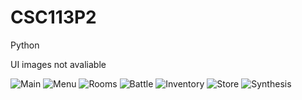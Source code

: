 # CSC113P2
Python

UI images not avaliable

![Main](http://f.cl.ly/items/1G3H2G3q142K2o0d1q1X/menu.png)
![Menu](http://f.cl.ly/items/3q3Q44463b3Q2D1W2c3M/main.png)
![Rooms](http://f.cl.ly/items/3i0K342R1w331s0c103a/rooms.png)
![Battle](http://f.cl.ly/items/1r1p3F3V440S0M3C1z3I/battle.png)
![Inventory](http://f.cl.ly/items/3f462n421p270J2u2J2J/inventory_1.png)
![Store](http://f.cl.ly/items/2p063n3i1N3x123g0J2W/store.png)
![Synthesis](http://f.cl.ly/items/0k0T3C08472O1k3e2v2z/synthesis.png)
